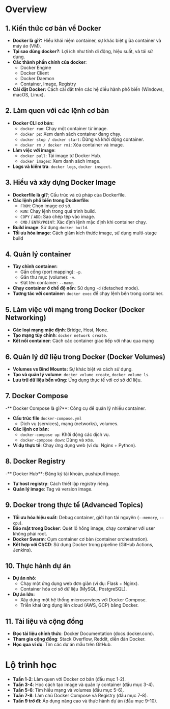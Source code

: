 # Overview
## 1. Kiến thức cơ bản về Docker
- **Docker là gì?:** Hiểu khái niệm container, sự khác biệt giữa container và máy ảo (VM).
- **Tại sao dùng docker?**: Lợi ích như tính di động, hiệu suất, và tái sử dụng.
- **Các thành phần chính của docker**:
    - Docker Engine
    - Docker Client
    - Docker Daemon
    - Container, Image, Registry
- **Cài đặt Docker:** Cách cài đặt trên các hệ điều hành phổ biến (Windows, macOS, Linux).

## 2. Làm quen với các lệnh cơ bản
- **Docker CLI cơ bản:**
    - `docker run`: Chạy một container từ image.
    - `docker ps`: Xem danh sách container đang chạy.
    - `docker stop / docker start`: Dừng và khởi động container.
    - `docker rm / docker rmi`: Xóa container và image.
- **Làm việc với image**:
    - `docker pull`: Tải image từ Docker Hub.
    - `docker images`: Xem danh sách image.
- **Logs và kiểm tra**: `docker logs`, `docker inspect`.

## 3. Hiểu và xây dựng Docker Image
- **Dockerfile là gì?**: Cấu trúc và cú pháp của Dockerfile.
- **Các lệnh phổ biến trong Dockerfile:**
    - `FROM`: Chọn image cơ sở.
    - `RUN`: Chạy lệnh trong quá trình build.
    - `COPY` / `ADD`: Sao chép tệp vào image.
    - `CMD` / `ENTRYPOINT`: Xác định lệnh mặc định khi container chạy.
- **Build image**: Sử dụng `docker build`.
- **Tối ưu hóa image**: Cách giảm kích thước image, sử dụng multi-stage build

## 4. Quản lý container
- **Tùy chỉnh container:**
    - Gắn cổng (port mapping): `-p`.
    - Gắn thư mục (volume): `-v`.
    - Đặt tên container: `--name`.
- **Chạy container ở chế độ nền**: Sử dụng `-d` (detached mode).
- **Tương tác với container:** `docker exec` để chạy lệnh bên trong container.

## 5. Làm việc với mạng trong Docker (Docker Networking)
- **Các loại mạng mặc định**: Bridge, Host, None.
- **Tạo mạng tùy chỉnh**: `docker network create`.
- **Kết nối container**: Cách các container giao tiếp với nhau qua mạng

## 6. Quản lý dữ liệu trong Docker (Docker Volumes)
- **Volumes vs Bind Mounts:** Sự khác biệt và cách sử dụng.
- **Tạo và quản lý volume**: `docker volume create`, `docker volume ls`.
- **Lưu trữ dữ liệu bền vững**: Ứng dụng thực tế với cơ sở dữ liệu.

## 7. Docker Compose
-** Docker Compose là gì?**: Công cụ để quản lý nhiều container.
- **Cấu trúc file** `docker-compose.yml`
    - Dịch vụ (services), mạng (networks), volumes.
- **Các lệnh cơ bản:**
    - `docker-compose up`: Khởi động các dịch vụ.
    - `docker-compose down`: Dừng và xóa.
- **Ví dụ thực tế**: Chạy ứng dụng web (ví dụ: Nginx + Python).

## 8. Docker Registry
-** Docker Hub**: Đăng ký tài khoản, push/pull image.
- **Tự host registry**: Cách thiết lập registry riêng.
- **Quản lý image**: Tag và version image.

## 9. Docker trong thực tế (Advanced Topics)
- **Tối ưu hóa hiệu suất**: Debug container, giới hạn tài nguyên (`--memory`, `--cpu`).
- **Bảo mật trong Docker**: Quét lỗ hổng image, chạy container với user không phải root.
- **Docker Swarm**: Cụm container cơ bản (container orchestration).
- **Kết hợp với CI/CD**: Sử dụng Docker trong pipeline (GitHub Actions, Jenkins).

## 10. Thực hành dự án
- **Dự án nhỏ**:
    - Chạy một ứng dụng web đơn giản (ví dụ: Flask + Nginx).
    - Container hóa cơ sở dữ liệu (MySQL, PostgreSQL).
- **Dự án lớn:**
    - Xây dựng một hệ thống microservices với Docker Compose.
    - Triển khai ứng dụng lên cloud (AWS, GCP) bằng Docker.

## 11. Tài liệu và cộng đồng
- **Đọc tài liệu chính thức**: Docker Documentation (docs.docker.com).
- **Tham gia cộng đồng**: Stack Overflow, Reddit, diễn đàn Docker.
- **Học qua ví dụ**: Tìm các dự án mẫu trên GitHub.

# Lộ trình học
- **Tuần 1-2**: Làm quen với Docker cơ bản (đầu mục 1-2).
- **Tuần 3-4**: Học cách tạo image và quản lý container (đầu mục 3-4).
- **Tuần 5-6**: Tìm hiểu mạng và volumes (đầu mục 5-6).
- **Tuần 7-8**: Làm chủ Docker Compose và Registry (đầu mục 7-8).
- **Tuần 9 trở đi**: Áp dụng nâng cao và thực hành dự án (đầu mục 9-10).

